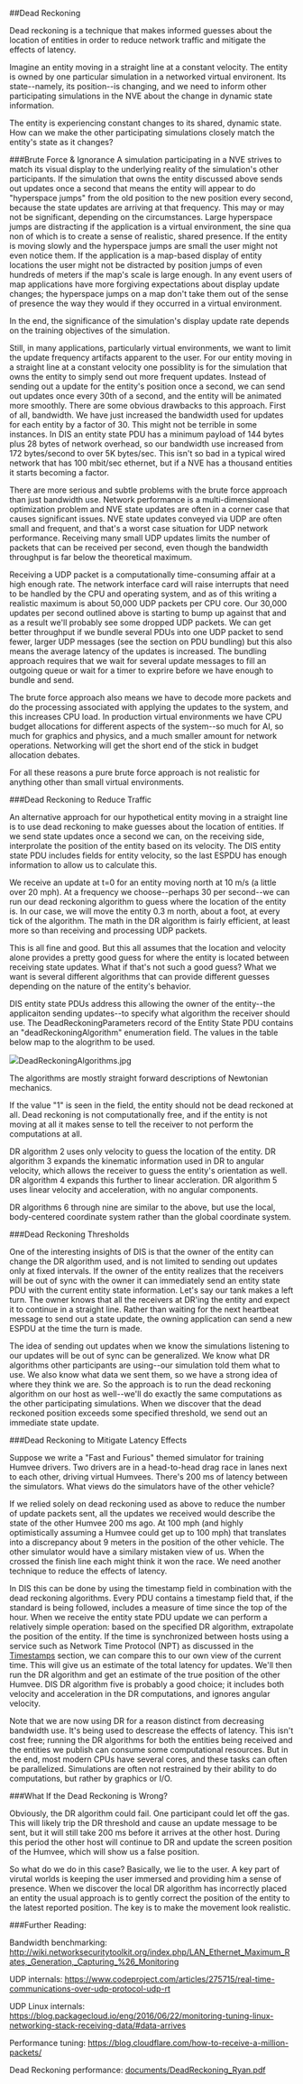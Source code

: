 ##Dead Reckoning

Dead reckoning is a technique that makes informed guesses about the location of entities in order to reduce network traffic and mitigate the effects of latency.

Imagine an entity moving in a straight line at a constant velocity. The entity is owned by one particular simulation in a networked virtual environent. Its state--namely, its position--is changing, and we need to inform other participating simulations in the NVE about the change in dynamic state information. 

The entity is experiencing constant changes to its shared, dynamic state. How can we make the other participating simulations closely match the entity's state as it changes? 

###Brute Force & Ignorance
A simulation participating in a NVE strives to match its visual display to the underlying reality of the simulation's other participants. If the simulation that owns the entity discussed above sends out updates once a second that means the entity will appear to do "hyperspace jumps" from the old position to the new position every second, because the state updates are arriving at that frequency. This may or may not be significant, depending on the circumstances. Large hyperspace jumps are distracting if the application is a virtual environment, the sine qua non of which is to create a sense of realistic, shared presence. If the entity is moving slowly and the hyperspace jumps are small the user might not even notice them. If the application is a map-based display of entity locations the user might not be distracted by position jumps of even hundreds of meters if the map's scale is large enough.  In any event users of map applications have more forgiving expectations about display update changes; the hyperspace jumps on a map don't take them out of the sense of presence the way they would if they occurred in a virtual environment. 

In the end, the significance of the simulation's display update rate depends on the training objectives of the simulation.

Still, in many applications, particularly virtual environments, we want to limit the update frequency artifacts apparent to the user. For our entity moving in a straight line at a constant velocity one possiblity is for the simulation that owns the entity to simply send out more frequent updates. Instead of sending out a update for the entity's position once a second, we can send out updates once every 30th of a second, and the entity will be animated more smoothly. There are some obvious drawbacks to this approach. First of all, bandwidth. We have just increased the bandwidth used for updates for each entity by a factor of 30. This might not be terrible in some instances. In DIS an entity state PDU has a minimum payload of 144 bytes plus 28 bytes of network overhead, so our bandwidth use increased from 172 bytes/second to over 5K bytes/sec. This isn't so bad in a typical wired network that has 100 mbit/sec ethernet, but if a NVE has a thousand entities it starts becoming a factor.

There are more serious and subtle problems with the brute force approach than just bandwidth use. Network performance is a multi-dimensional optimization problem and NVE state updates are often in a corner case that causes significant issues. NVE state updates conveyed via UDP are often small and frequent, and that's a worst case situation for UDP network performance. Receiving many small UDP updates limits the number of packets that can be received per second, even though the bandwidth throughput is far below the theoretical maximum. 

Receiving a UDP packet is a computationally time-consuming affair at a high enough rate. The network interface card will raise interrupts that need to be handled by the CPU and operating system, and as of this writing a realistic maximum is about 50,000 UDP packets per CPU core. Our 30,000 updates per second outlined above is starting to bump up against that and as a result we'll probably see some dropped UDP packets. We can get better throughput if we bundle several PDUs into one UDP packet to send fewer, larger UDP messages (see the section on PDU bundling) but this also means the average latency of the updates is increased.  The bundling approach requires that we wait for several update messages to fill an outgoing queue or wait for a timer to exprire before we have enough to bundle and send.

The brute force approach also means we have to decode more packets and do the processing associated with applying the updates to the system, and this increases CPU load. In production virtual environments we have CPU budget allocations for different aspects of the system--so much for AI, so much for graphics and physics, and a much smaller amount for network operations.  Networking will get the short end of the stick in budget allocation debates.

For all these reasons a pure brute force approach is not realistic for anything other than small virtual environments.

###Dead Reckoning to Reduce Traffic

An alternative approach for our hypothetical entity moving in a straight line is to use dead reckoning to make guesses about the location of entities. If we send state updates once a second we can, on the receiving side, interprolate the position of the entity based on its velocity. The DIS entity state PDU includes fields for entity velocity, so the last ESPDU has enough information to allow us to calculate this. 

We receive an update at t=0 for an entity moving north at 10 m/s (a little over 20 mph). At a frequency we choose--perhaps 30 per second--we can run our dead reckoning algorithm to guess where the location of the entity is. In our case, we will move the entity 0.3 m north, about a foot, at every tick of the algorithm. The math in the DR algorithm is fairly efficient, at least more so than receiving and processing UDP packets.

This is all fine and good. But this all assumes that the location and velocity alone provides a pretty good guess for where the entity is located between receiving state updates. What if that's not such a good guess? What we want is several different algorithms that can provide different guesses depending on the nature of the entity's behavior. 

DIS entity state PDUs address this allowing the owner of the entity--the applicaiton sending updates--to specify what algorithm the receiver should use. The DeadReckoningParameters record of the Entity State PDU contains an "deadReckoningAlgorithm" enumeration field. The values in the table below map to the alogrithm to be used.

<img src="images/DeadReckoningAlgorithms.jpg">DeadReckoningAlgorithms.jpg</img>

The algorithms are mostly straight forward descriptions of Newtonian mechanics. 

If the value "1" is seen in the field, the entity should not be dead reckoned at all. Dead reckoning is not computationally free, and if the entity is not moving at all it makes sense to tell the receiver to not perform the computations at all. 

DR algorithm 2 uses only velocity to guess the location of the entity. DR algorithm 3 expands the kinematic information used in DR to angular velocity, which allows the receiver to guess the entity's orientation as well. DR algorithm 4 expands this further to linear accleration. DR algorithm 5 uses linear velocity and acceleration, with no angular components. 

DR algorithms 6 through nine are similar to the above, but use the local, body-centered coordinate system rather than the global coordinate system.

###Dead Reckoning Thresholds

One of the interesting insights of DIS is that the owner of the entity can change the DR algorithm used, and is not limited to sending out updates only at fixed intervals. If the owner of the entity realizes that the receivers will be out of sync with the owner it can immediately send an entity state PDU with the current entity state information. Let's say our tank makes a left turn. The owner knows that all the receivers at DR'ing the entity and expect it to continue in a straight line. Rather than waiting for the next heartbeat message to send out a state update, the owning application can send a new ESPDU at the time the turn is made. 

The idea of sending out updates when we know the simulations listening to our updates will be out of sync can be generalized. We know what DR algorithms other participants are using--our simulation told them what to use. We also know what data we sent them, so we have a strong idea of where they think we are. So the approach is to run the dead reckoning algorithm on our host as well--we'll do exactly the same computations as the other participating simulations. When we discover that the dead reckoned position exceeds some specified threshold, we send out an immediate state update.


###Dead Reckoning to Mitigate Latency Effects

Suppose we write a "Fast and Furious" themed simulator for training Humvee drivers. Two drivers are in a head-to-head drag race in lanes next to each other, driving virtual Humvees. There's 200 ms of latency between the simulators. What views do the simulators have of the other vehicle?

If we relied solely on dead reckoning used as above to reduce the number of update packets sent, all the updates we received would describe the state of the other Humvee 200 ms ago. At 100 mph (and highly optimistically assuming a Humvee could get up to 100 mph) that translates into a discrepancy about 9 meters in the position of the other vehicle. The other simulator would have a similary mistaken view of us. When the crossed the finish line each might think it won the race. We need another technique to reduce the effects of latency.

In DIS this can be done by using the timestamp field in combination with the dead reckoning algorithms. Every PDU contains a timestamp field that, if the standard is being followed, includes a measure of time since the top of the hour. When we receive the entity state PDU update we can perform a relatively simple operation: based on the specified DR algorithm, extrapolate the position of the entity. If the time is synchronized between hosts using a service such as Network Time Protocol (NPT) as discussed in the <a href="Timestamps.md">Timestamps</a> section, we can compare this to our own view of the current time. This will give us an estimate of the total latency for updates. We'll then run the DR algorithm and get an estimate of the true position of the other Humvee. DIS DR algorithm five is probably a good choice; it includes both velocity and acceleration in the DR computations, and ignores angular velocity. 

Note that we are now using DR for a reason distinct from decreasing bandwidth use. It's being used to descrease the effects of latency. This isn't cost free; running the DR algorithms for both the entities being received and the entities we publish can consume some computational resources. But in the end, most modern CPUs have several cores, and these tasks can often be parallelized. Simulations are often not restrained by their ability to do computations, but rather by graphics or I/O.



###What If the Dead Reckoning is Wrong?

Obviously, the DR algorithm could fail. One participant could let off the gas. This will likely trip the DR threshold and cause an update message to be sent, but it will still take 200 ms before it arrives at the other host. During this period the other host will continue to DR and update the screen position of the Humvee, which will show us a false position.

So what do we do in this case? Basically, we lie to the user. A key part of virutal worlds is keeping the user immersed and providing him a sense of presence. When we discover the local DR algorithm has incorrectly placed an entity the usual approach is to gently correct the position of the entity to the latest reported position. The key is to make the movement look realistic. 
 


###Further Reading:

Bandwidth benchmarking: http://wiki.networksecuritytoolkit.org/index.php/LAN_Ethernet_Maximum_Rates,_Generation,_Capturing_%26_Monitoring

UDP internals: https://www.codeproject.com/articles/275715/real-time-communications-over-udp-protocol-udp-rt

UDP Linux internals: https://blog.packagecloud.io/eng/2016/06/22/monitoring-tuning-linux-networking-stack-receiving-data/#data-arrives

Performance tuning: https://blog.cloudflare.com/how-to-receive-a-million-packets/

Dead Reckoning performance: <a href="documents/DeadReckoning_Ryan.pdf">documents/DeadReckoning_Ryan.pdf</a>